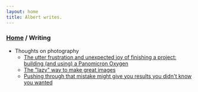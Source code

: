 ```yaml
---
layout: home
title: Albert writes.
---
```


<h3><a href="/">Home</a> / Writing</h3>

- Thoughts on photography
	- [The utter frustration and unexpected joy of finishing a project: building (and using) a Panomicron Oxygen](/writing/ph/oxygen_build.html)
	- [The "lazy" way to make great images](/writing/ph/lazy_way.html)
	- [Pushing through that mistake might give you results you didn't know you wanted](/writing/ph/trip35_sr_mistake.html)
	
	
<!--
    - [What large format has taught me about life and what I want from it](/writing/ph/large_format_m.html)
	- [The utter frustration and unexpected joy of finishing a project](/writing/ph/converting_polaroid.html)
-->